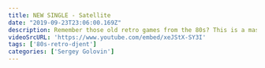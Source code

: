 ```yaml
---
title: NEW SINGLE - Satellite
date: "2019-09-23T23:06:00.169Z"
description: Remember those old retro games from the 80s? This is a masterful combination of modern super technical djent-oriented guitar with 80s retro synth-heavy vibes. Very unique style. We want moooar of that please!  
videoSrcURL: 'https://www.youtube.com/embed/xeJStX-SY3I'
tags: ['80s-retro-djent']
categories: ['Sergey Golovin']
---
```


